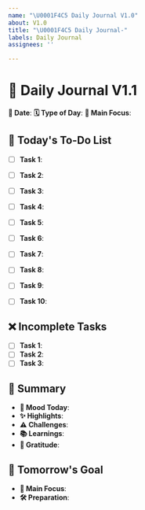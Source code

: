 ```yaml
---
name: "\U0001F4C5 Daily Journal V1.0"
about: V1.0
title: "\U0001F4C5 Daily Journal-"
labels: Daily Journal
assignees: ''

---
```


# 📅 Daily Journal V1.1

**📅 Date**: 
**🗓️ Type of Day**: 
**🎯 Main Focus**: 

## 📝 Today's To-Do List
- [ ] **Task 1**: 
- [ ] **Task 2**: 
- [ ] **Task 3**: 
- [ ] **Task 4**: 
- [ ] **Task 5**: 
- [ ] **Task 6**: 
- [ ] **Task 7**: 
- [ ] **Task 8**: 
- [ ] **Task 9**: 
- [ ] **Task 10**: 


## ❌ Incomplete Tasks
- [ ] **Task 1**: 
- [ ] **Task 2**: 
- [ ] **Task 3**: 

## 🌟 Summary
- **🙂 Mood Today**: 
- **✨ Highlights**: 
- **⚠️ Challenges**: 
- **📚 Learnings**: 
- **🙏 Gratitude**: 

## 🎯 Tomorrow's Goal
- **🎯 Main Focus**: 
- **🛠️ Preparation**:
